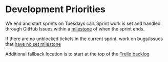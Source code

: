 Development Priorities
======================

We end and start sprints on Tuesdays call. Sprint work is set and handled
through GitHub Issues within a
[milestone](https://github.com/publet/publet/issues/milestones) of when the
sprint ends.

If there are no unblocked tickets in the current sprint, work on bugs/issues
that [have no set milestone](https://github.com/publet/publet/issues?milestone=none&page=1&state=open)

Additional fallback location is to start at the top of the [Trello backlog](https://trello.com/b/9pihnutS/publet)
